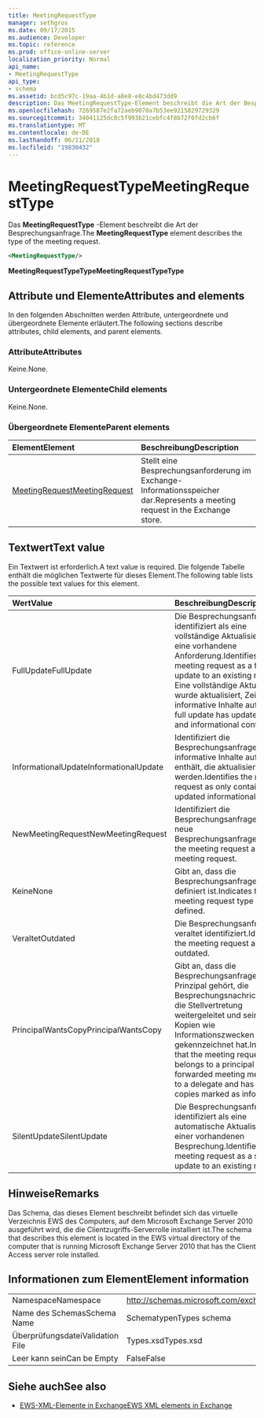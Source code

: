 ```yaml
---
title: MeetingRequestType
manager: sethgros
ms.date: 09/17/2015
ms.audience: Developer
ms.topic: reference
ms.prod: office-online-server
localization_priority: Normal
api_name:
- MeetingRequestType
api_type:
- schema
ms.assetid: bcd5c97c-19aa-4b1d-a8e8-e8c4bd473dd9
description: Das MeetingRequestType-Element beschreibt die Art der Besprechungsanfrage.
ms.openlocfilehash: 7269587e2fa72aeb9070a7b53ee9215829729329
ms.sourcegitcommit: 34041125dc8c5f993b21cebfc4f8b72f0fd2cb6f
ms.translationtype: MT
ms.contentlocale: de-DE
ms.lasthandoff: 06/11/2018
ms.locfileid: "19830432"
---
```

# <a name="meetingrequesttype"></a><span data-ttu-id="5cd87-103">MeetingRequestType</span><span class="sxs-lookup"><span data-stu-id="5cd87-103">MeetingRequestType</span></span>

<span data-ttu-id="5cd87-104">Das **MeetingRequestType** -Element beschreibt die Art der Besprechungsanfrage.</span><span class="sxs-lookup"><span data-stu-id="5cd87-104">The **MeetingRequestType** element describes the type of the meeting request.</span></span> 
  
```xml
<MeetingRequestType/>
```

 <span data-ttu-id="5cd87-105">**MeetingRequestTypeType**</span><span class="sxs-lookup"><span data-stu-id="5cd87-105">**MeetingRequestTypeType**</span></span>
## <a name="attributes-and-elements"></a><span data-ttu-id="5cd87-106">Attribute und Elemente</span><span class="sxs-lookup"><span data-stu-id="5cd87-106">Attributes and elements</span></span>

<span data-ttu-id="5cd87-107">In den folgenden Abschnitten werden Attribute, untergeordnete und übergeordnete Elemente erläutert.</span><span class="sxs-lookup"><span data-stu-id="5cd87-107">The following sections describe attributes, child elements, and parent elements.</span></span>
  
### <a name="attributes"></a><span data-ttu-id="5cd87-108">Attribute</span><span class="sxs-lookup"><span data-stu-id="5cd87-108">Attributes</span></span>

<span data-ttu-id="5cd87-109">Keine.</span><span class="sxs-lookup"><span data-stu-id="5cd87-109">None.</span></span>
  
### <a name="child-elements"></a><span data-ttu-id="5cd87-110">Untergeordnete Elemente</span><span class="sxs-lookup"><span data-stu-id="5cd87-110">Child elements</span></span>

<span data-ttu-id="5cd87-111">Keine.</span><span class="sxs-lookup"><span data-stu-id="5cd87-111">None.</span></span>
  
### <a name="parent-elements"></a><span data-ttu-id="5cd87-112">Übergeordnete Elemente</span><span class="sxs-lookup"><span data-stu-id="5cd87-112">Parent elements</span></span>

|<span data-ttu-id="5cd87-113">**Element**</span><span class="sxs-lookup"><span data-stu-id="5cd87-113">**Element**</span></span>|<span data-ttu-id="5cd87-114">**Beschreibung**</span><span class="sxs-lookup"><span data-stu-id="5cd87-114">**Description**</span></span>|
|:-----|:-----|
|[<span data-ttu-id="5cd87-115">MeetingRequest</span><span class="sxs-lookup"><span data-stu-id="5cd87-115">MeetingRequest</span></span>](meetingrequest.md) <br/> |<span data-ttu-id="5cd87-116">Stellt eine Besprechungsanforderung im Exchange-Informationsspeicher dar.</span><span class="sxs-lookup"><span data-stu-id="5cd87-116">Represents a meeting request in the Exchange store.</span></span>  <br/> |
   
## <a name="text-value"></a><span data-ttu-id="5cd87-117">Textwert</span><span class="sxs-lookup"><span data-stu-id="5cd87-117">Text value</span></span>

<span data-ttu-id="5cd87-118">Ein Textwert ist erforderlich.</span><span class="sxs-lookup"><span data-stu-id="5cd87-118">A text value is required.</span></span> <span data-ttu-id="5cd87-119">Die folgende Tabelle enthält die möglichen Textwerte für dieses Element.</span><span class="sxs-lookup"><span data-stu-id="5cd87-119">The following table lists the possible text values for this element.</span></span>
  
|<span data-ttu-id="5cd87-120">**Wert**</span><span class="sxs-lookup"><span data-stu-id="5cd87-120">**Value**</span></span>|<span data-ttu-id="5cd87-121">**Beschreibung**</span><span class="sxs-lookup"><span data-stu-id="5cd87-121">**Description**</span></span>|
|:-----|:-----|
|<span data-ttu-id="5cd87-122">FullUpdate</span><span class="sxs-lookup"><span data-stu-id="5cd87-122">FullUpdate</span></span>  <br/> |<span data-ttu-id="5cd87-123">Die Besprechungsanfrage identifiziert als eine vollständige Aktualisierung auf eine vorhandene Anforderung.</span><span class="sxs-lookup"><span data-stu-id="5cd87-123">Identifies the meeting request as a full update to an existing request.</span></span> <span data-ttu-id="5cd87-124">Eine vollständige Aktualisierung wurde aktualisiert, Zeit und informative Inhalte aufweisen.</span><span class="sxs-lookup"><span data-stu-id="5cd87-124">A full update has updated time and informational content.</span></span>  <br/> |
|<span data-ttu-id="5cd87-125">InformationalUpdate</span><span class="sxs-lookup"><span data-stu-id="5cd87-125">InformationalUpdate</span></span>  <br/> |<span data-ttu-id="5cd87-126">Identifiziert die Besprechungsanfrage als informative Inhalte aufweisen, enthält, die aktualisiert werden.</span><span class="sxs-lookup"><span data-stu-id="5cd87-126">Identifies the meeting request as only containing updated informational content.</span></span>  <br/> |
|<span data-ttu-id="5cd87-127">NewMeetingRequest</span><span class="sxs-lookup"><span data-stu-id="5cd87-127">NewMeetingRequest</span></span>  <br/> |<span data-ttu-id="5cd87-128">Identifiziert die Besprechungsanfrage als eine neue Besprechungsanfrage.</span><span class="sxs-lookup"><span data-stu-id="5cd87-128">Identifies the meeting request as a new meeting request.</span></span>  <br/> |
|<span data-ttu-id="5cd87-129">Keine</span><span class="sxs-lookup"><span data-stu-id="5cd87-129">None</span></span>  <br/> |<span data-ttu-id="5cd87-130">Gibt an, dass die Besprechungsanfrage Typ nicht definiert ist.</span><span class="sxs-lookup"><span data-stu-id="5cd87-130">Indicates that the meeting request type is not defined.</span></span>  <br/> |
|<span data-ttu-id="5cd87-131">Veraltet</span><span class="sxs-lookup"><span data-stu-id="5cd87-131">Outdated</span></span>  <br/> |<span data-ttu-id="5cd87-132">Die Besprechungsanfrage als veraltet identifiziert.</span><span class="sxs-lookup"><span data-stu-id="5cd87-132">Identifies the meeting request as outdated.</span></span>  <br/> |
|<span data-ttu-id="5cd87-133">PrincipalWantsCopy</span><span class="sxs-lookup"><span data-stu-id="5cd87-133">PrincipalWantsCopy</span></span>  <br/> |<span data-ttu-id="5cd87-134">Gibt an, dass die Besprechungsanfrage zu einem Prinzipal gehört, die Besprechungsnachrichten an die Stellvertretung weitergeleitet und seinen Kopien wie Informationszwecken gekennzeichnet hat.</span><span class="sxs-lookup"><span data-stu-id="5cd87-134">Indicates that the meeting request belongs to a principal who has forwarded meeting messages to a delegate and has his copies marked as informational.</span></span>  <br/> |
|<span data-ttu-id="5cd87-135">SilentUpdate</span><span class="sxs-lookup"><span data-stu-id="5cd87-135">SilentUpdate</span></span>  <br/> |<span data-ttu-id="5cd87-136">Die Besprechungsanfrage identifiziert als eine automatische Aktualisierung einer vorhandenen Besprechung.</span><span class="sxs-lookup"><span data-stu-id="5cd87-136">Identifies the meeting request as a silent update to an existing meeting.</span></span>  <br/> |
   
## <a name="remarks"></a><span data-ttu-id="5cd87-137">Hinweise</span><span class="sxs-lookup"><span data-stu-id="5cd87-137">Remarks</span></span>

<span data-ttu-id="5cd87-138">Das Schema, das dieses Element beschreibt befindet sich das virtuelle Verzeichnis EWS des Computers, auf dem Microsoft Exchange Server 2010 ausgeführt wird, die die Clientzugriffs-Serverrolle installiert ist.</span><span class="sxs-lookup"><span data-stu-id="5cd87-138">The schema that describes this element is located in the EWS virtual directory of the computer that is running Microsoft Exchange Server 2010 that has the Client Access server role installed.</span></span>
  
## <a name="element-information"></a><span data-ttu-id="5cd87-139">Informationen zum Element</span><span class="sxs-lookup"><span data-stu-id="5cd87-139">Element information</span></span>

|||
|:-----|:-----|
|<span data-ttu-id="5cd87-140">Namespace</span><span class="sxs-lookup"><span data-stu-id="5cd87-140">Namespace</span></span>  <br/> |http://schemas.microsoft.com/exchange/services/2006/types  <br/> |
|<span data-ttu-id="5cd87-141">Name des Schemas</span><span class="sxs-lookup"><span data-stu-id="5cd87-141">Schema Name</span></span>  <br/> |<span data-ttu-id="5cd87-142">Schematypen</span><span class="sxs-lookup"><span data-stu-id="5cd87-142">Types schema</span></span>  <br/> |
|<span data-ttu-id="5cd87-143">Überprüfungsdatei</span><span class="sxs-lookup"><span data-stu-id="5cd87-143">Validation File</span></span>  <br/> |<span data-ttu-id="5cd87-144">Types.xsd</span><span class="sxs-lookup"><span data-stu-id="5cd87-144">Types.xsd</span></span>  <br/> |
|<span data-ttu-id="5cd87-145">Leer kann sein</span><span class="sxs-lookup"><span data-stu-id="5cd87-145">Can be Empty</span></span>  <br/> |<span data-ttu-id="5cd87-146">False</span><span class="sxs-lookup"><span data-stu-id="5cd87-146">False</span></span>  <br/> |
   
## <a name="see-also"></a><span data-ttu-id="5cd87-147">Siehe auch</span><span class="sxs-lookup"><span data-stu-id="5cd87-147">See also</span></span>



- [<span data-ttu-id="5cd87-148">EWS-XML-Elemente in Exchange</span><span class="sxs-lookup"><span data-stu-id="5cd87-148">EWS XML elements in Exchange</span></span>](ews-xml-elements-in-exchange.md)

